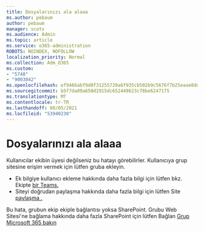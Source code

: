 ```yaml
---
title: Dosyalarınızı ala alaaa
ms.author: pebaum
author: pebaum
manager: scotv
ms.audience: Admin
ms.topic: article
ms.service: o365-administration
ROBOTS: NOINDEX, NOFOLLOW
localization_priority: Normal
ms.collection: Adm_O365
ms.custom:
- "5748"
- "9003042"
ms.openlocfilehash: ef9466abf9d0f31255729a6f935cb502b9c5676f7b25eaae8dd299e0788ecd81
ms.sourcegitcommit: b5f7da89a650d2915dc652449623c78be6247175
ms.translationtype: MT
ms.contentlocale: tr-TR
ms.lasthandoff: 08/05/2021
ms.locfileid: "53940230"
---
```

# <a name="we-cant-get-your-files"></a>Dosyalarınızı ala alaaa

Kullanıcılar ekibin üyesi değilseniz bu hatayı görebilirler. Kullanıcıya grup sitesine erişim vermek için lütfen gruba ekleyin.

- Ek bilgiye kullanıcı ekleme hakkında daha fazla bilgi için lütfen bkz. Ekipte [bir Teams.](https://support.office.com/article/add-people-to-a-team-aff2249d-b456-4bc3-81e7-52327b6b38e9)
- Siteyi doğrudan paylaşma hakkında daha fazla bilgi için lütfen Site [paylaşma .](https://support.office.com/article/Share-a-site-958771A8-D041-4EB8-B51C-AFEA2EAE3658)

Bu hata, grubun ekip ekiple bağlantısı yoksa SharePoint. Grubu Web Sitesi'ne bağlama hakkında daha fazla SharePoint için lütfen Bağlan [Grup Microsoft 365 bakın](https://docs.microsoft.com/sharepoint/dev/transform/modernize-connect-to-office365-group)